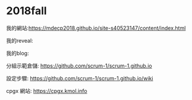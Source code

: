 # 2018fall

我的網站:https://mdecp2018.github.io/site-s40523147/content/index.html

我的reveal:

我的blog:

分組示範倉儲: https://github.com/scrum-1/scrum-1.github.io

設定步驟: https://github.com/scrum-1/scrum-1.github.io/wiki

cpgx 網站: https://cpgx.kmol.info


